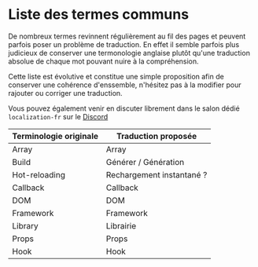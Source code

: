 # Liste des termes communs

De nombreux termes revinnent régulièrement au fil des pages et peuvent parfois poser un problème de traduction. En effet il semble parfois plus judicieux de conserver une termonologie anglaise plutôt qu'une traduction absolue de chaque mot pouvant nuire à la compréhension.

Cette liste est évolutive et constitue une simple proposition afin de conserver une cohérence d'enssemble, n'hésitez pas à la modifier pour rajouter ou corriger une traduction. 

Vous pouvez également venir en discuter librement dans le salon dédié `localization-fr` sur le [Discord](https://gatsby.dev/discord)  

| Terminologie originale      | Traduction proposée               |
|---------------------|---------------------------|
| Array               | Array                     |
| Build               | Générer / Génération      |
| Hot-reloading       | Rechargement instantané ? |
| Callback            | Callback                  |
| DOM                 | DOM                       |
| Framework           | Framework                 |
| Library             | Librairie                 |
| Props               | Props                     |
| Hook                | Hook                      |
